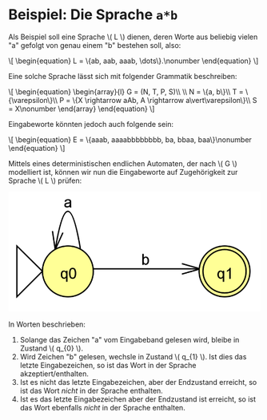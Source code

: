 # Beispiel: Die Sprache `a*b`

Als Beispiel soll eine Sprache \\( L \\) dienen, deren Worte aus beliebig vielen "a" gefolgt von
genau einem "b" bestehen soll, also:

\\[
\begin{equation}
L = \\{ab, aab, aaab, \dots\\}.\nonumber
\end{equation}
\\]

Eine solche Sprache lässt sich mit folgender Grammatik beschreiben:

\\[
\begin{equation}
\begin{array}{l}
G = (N, T, P, S)\\\\
\\\\
N = \\{a, b\\}\\\\
T = \\{\varepsilon\\}\\\\
P = \\{X \rightarrow aAb, A \rightarrow a\vert\varepsilon\\}\\\\
S = X\nonumber
\end{array}
\end{equation}
\\]

Eingabeworte könnten jedoch auch folgende sein:

\\[
\begin{equation}
E = \\{aaab, aaaabbbbbbbb, ba, bbaa, baa\\}\nonumber
\end{equation}
\\]

Mittels eines deterministischen endlichen Automaten, der
nach \\( G \\) modelliert ist, können wir nun die Eingabeworte auf Zugehörigkeit zur Sprache \\( L \\)
prüfen:

![Automat für die Sprache \\( a*b \\)](asternb.grafik.png)

In Worten beschrieben:

  1. Solange das Zeichen "a" vom Eingabeband gelesen wird, bleibe in Zustand \\( q_{0} \\).
  2. Wird Zeichen "b" gelesen, wechsle in Zustand \\( q_{1} \\). Ist dies das letzte Eingabezeichen, so ist das Wort in der Sprache akzeptiert/enthalten.
  3. Ist es nicht das letzte Eingabezeichen, aber der Endzustand erreicht, so ist das Wort *nicht* in der Sprache enthalten.
  4. Ist es das letzte Eingabezeichen aber der Endzustand ist erreicht, so ist das Wort ebenfalls *nicht* in der Sprache enthalten.
